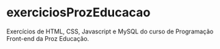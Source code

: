 # exerciciosProzEducacao
Exercícios de HTML, CSS, Javascript e MySQL do curso de Programação Front-end da Proz Educação.
